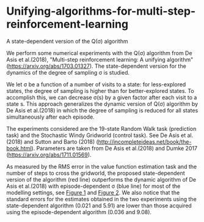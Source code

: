 # Unifying-algorithms-for-multi-step-reinforcement-learning
A state-dependent version of the Q(&sigma;) algorithm

We perform some numerical experiments with the Q(&sigma;) algorithm from De Asis et al.(2018), "Multi-step reinforcement learning: A unifying
algorithm" (https://arxiv.org/abs/1703.01327). The state-dependent version for the dynamics of the degree of sampling &sigma; is studied. 

We let &sigma; be a function of a number of visits to a state: for less-explored states, the degree of sampling is higher than for better-explored states. To accomplish this, we can decrease &sigma;(s) by a given factor after each visit to a state s. This approach generalizes the dynamic version of Q(&sigma;) algorithm by De Asis et al.(2018) in which the degree of sampling is reduced for all states simultaneously after each episode.

The experiments considered are the 19-state Random Walk task (prediction task) and the Stochastic Windy Gridworld (control task). See De Asis et al.(2018) and Sutton and Barto (2018) (http://incompleteideas.net/book/the-book.html). Parameters are taken from De Asis et al.(2018) and Dumke 2017 (https://arxiv.org/abs/1711.01569).

As measured by the RMS error in the value function estimation task and the number of steps to cross the gridworld, the proposed state-dependent version of the algorithm (red line) outperforms the dynamic algorithm of De Asis et al.(2018) with episode-dependent &sigma; (blue line) for most of the modelling settings, see [Figure 1](https://github.com/NikolayGudkov/Advances-in-unifying-algorithms-for-multi-step-reinforcement-learning/blob/main/Random_Walk.png) and [Figure 2](https://github.com/NikolayGudkov/Advances-in-unifying-algorithms-for-multi-step-reinforcement-learning/blob/main/Stochastic_Windy_Gridworld.png). We also notice that the standard errors for the estimates obtained in the two experiments using the state-dependent algorithm (0.021 and 5.91) are lower than those acquired using the episode-dependent algorithm (0.036 and 9.08).
